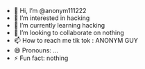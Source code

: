 - 👋 Hi, I’m @anonym111222
- 👀 I’m interested in hacking
- 🌱 I’m currently learning hacking
- 💞️ I’m looking to collaborate on nothing
- 📫 How to reach me tik tok : ANONYM GUY 
- 😄 Pronouns: ...
- ⚡ Fun fact: nothing 

<!---
anonym111222/anonym111222 is a ✨ special ✨ repository because its `README.md` (this file) appears on your GitHub profile.
You can click the Preview link to take a look at your changes.
--->
